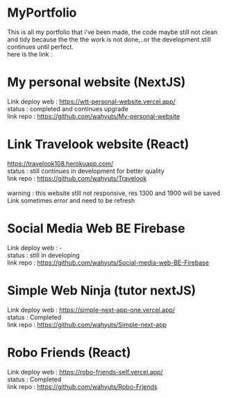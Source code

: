 # MyPortfolio
This is all my portfolio that i've been made, the code maybe still not clean and tidy because the the the work is not done,..or the development still continues until perfect. <br>
here is the link :

# My personal website (NextJS)
Link deploy web : https://wtt-personal-website.vercel.app/ <br>
status : completed and continues upgrade <br>
link repo : https://github.com/wahyuts/My-personal-website <br>

# Link Travelook website (React)
https://travelook108.herokuapp.com/ <br>
status : still continues in development for better quality <br>
link repo : https://github.com/wahyuts/Travelook <br>
<br>
warning : this website still not responsive, res 1300 and 1900 will be saved
          Link sometimes error and need to be refresh

# Social Media Web BE Firebase
Link deploy web : - <br>
status : still in developing <br>
link repo : https://github.com/wahyuts/Social-media-web-BE-Firebase <br>

# Simple Web Ninja (tutor nextJS)
Link deploy web : https://simple-next-app-one.vercel.app/ <br>
status : Completed <br>
link repo : https://github.com/wahyuts/Simple-next-app <br>

# Robo Friends (React)
Link deploy web : https://robo-friends-self.vercel.app/ <br>
status : Completed <br>
link repo : https://github.com/wahyuts/Robo-Friends <br>





